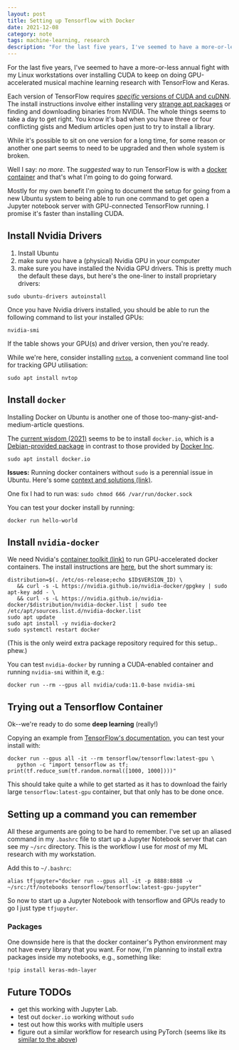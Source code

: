```yaml
---
layout: post
title: Setting up Tensorflow with Docker
date: 2021-12-08
category: note
tags: machine-learning, research
description: "For the last five years, I've seemed to have a more-or-less annual fight with my Linux workstations over installing CUDA to keep on doing GPU-accelerated"
---
```


For the last five years, I've seemed to have a more-or-less annual fight with my Linux workstations over installing CUDA to keep on doing GPU-accelerated musical machine learning research with TensorFlow and Keras.

Each version of TensorFlow requires [_specific_ versions of CUDA and cuDNN](https://www.tensorflow.org/install/source#gpu). The install instructions involve either installing very [strange apt packages](https://www.tensorflow.org/install/gpu#install_cuda_with_apt) or finding and downloading binaries from NVIDIA. The whole things seems to take a day to get right. You know it's bad when you have three or four conflicting gists and Medium articles open just to try to install a library.

While it's possible to sit on one version for a long time, for some reason or another one part seems to need to be upgraded and then whole system is broken. 

Well I say: _no more_. The _suggested_ way to run TensorFlow is with a [docker container](https://www.tensorflow.org/install/docker) and that's what I'm going to do going forward.

Mostly for my own benefit I'm going to document the setup for going from a new Ubuntu system to being able to run one command to get open a Jupyter notebook server with GPU-connected TensorFlow running. I promise it's faster than installing CUDA.

## Install Nvidia Drivers

1. Install Ubuntu
2. make sure you have a (physical) Nvidia GPU in your computer
3. make sure you have installed the Nvidia GPU drivers. This is pretty much the default these days, but here's the one-liner to install proprietary drivers:

```
sudo ubuntu-drivers autoinstall
```

Once you have Nvidia drivers installed, you should be able to run the following command to list your installed GPUs:

```
nvidia-smi
```

If the table shows your GPU(s) and driver version, then you're ready.

While we're here, consider installing [`nvtop`](https://github.com/Syllo/nvtop), a convenient command line tool for tracking GPU utilisation:

```
sudo apt install nvtop
```


## Install `docker`

Installing Docker on Ubuntu is another one of those too-many-gist-and-medium-article questions.

The [current wisdom (2021)](https://stackoverflow.com/questions/45023363/what-is-docker-io-in-relation-to-docker-ce-and-docker-ee) seems to be to install `docker.io`, which is a [Debian-provided package](https://www.collabora.com/news-and-blog/blog/2018/07/04/docker-io-debian-package-back-to-life/) in contrast to those provided by [Docker Inc](https://docs.docker.com/engine/install/ubuntu/).

```
sudo apt install docker.io
```

**Issues:** Running docker containers without `sudo` is a perennial issue in Ubuntu. Here's some [context and solutions (link)](https://stackoverflow.com/questions/48957195/how-to-fix-docker-got-permission-denied-issue).

One fix I had to run was: `sudo chmod 666 /var/run/docker.sock`

You can test your docker install by running:

```
docker run hello-world
```

## Install `nvidia-docker`

We need Nvidia's [container toolkit (link)](https://github.com/NVIDIA/nvidia-docker) to run GPU-accelerated docker containers. The install instructions are [here](https://docs.nvidia.com/datacenter/cloud-native/container-toolkit/install-guide.html#docker), but the short summary is:

```
distribution=$(. /etc/os-release;echo $ID$VERSION_ID) \
   && curl -s -L https://nvidia.github.io/nvidia-docker/gpgkey | sudo apt-key add - \
   && curl -s -L https://nvidia.github.io/nvidia-docker/$distribution/nvidia-docker.list | sudo tee /etc/apt/sources.list.d/nvidia-docker.list
sudo apt update
sudo apt install -y nvidia-docker2
sudo systemctl restart docker
```

(This is the only weird extra package repository required for this setup.. phew.)

You can test `nvidia-docker` by running a CUDA-enabled container and running `nvidia-smi` within it, e.g.:

```
docker run --rm --gpus all nvidia/cuda:11.0-base nvidia-smi
```

## Trying out a Tensorflow Container

Ok--we're ready to do some **deep learning** (really!)

Copying an example from [TensorFlow's documentation](https://www.tensorflow.org/install/docker), you can test your install with:

```
docker run --gpus all -it --rm tensorflow/tensorflow:latest-gpu \
   python -c "import tensorflow as tf; print(tf.reduce_sum(tf.random.normal([1000, 1000])))"
```

This should take quite a while to get started as it has to download the fairly large `tensorflow:latest-gpu` container, but that only has to be done once.

<!-- ## A few example commands -->

## Setting up a command you can remember

All these arguments are going to be hard to remember. I've set up an aliased command in my `.bashrc` file to start up a Jupyter Notebook server that can see my `~/src` directory. This is the workflow I use for _most_ of my ML research with my workstation.

Add this to `~/.bashrc`:

```
alias tfjupyter="docker run --gpus all -it -p 8888:8888 -v ~/src:/tf/notebooks tensorflow/tensorflow:latest-gpu-jupyter"
```

So now to start up a Jupyter Notebook with tensorflow and GPUs ready to go I just type `tfjupyter`.

### Packages

One downside here is that the docker container's Python environment may not have every library that you want. For now, I'm planning to install extra packages inside my notebooks, e.g., something like:

```
!pip install keras-mdn-layer
```


## Future TODOs

- get this working with Jupyter Lab.
- test out `docker.io` working without `sudo`
- test out how this works with multiple users
- figure out a similar workflow for research using PyTorch (seems like its [similar to the above](https://catalog.ngc.nvidia.com/orgs/nvidia/containers/pytorch))

